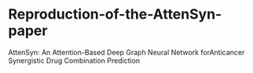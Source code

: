 # Reproduction-of-the-AttenSyn-paper
AttenSyn: An Attention-Based Deep Graph Neural Network forAnticancer Synergistic Drug Combination Prediction
